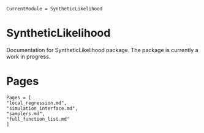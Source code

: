 ```@meta
CurrentModule = SyntheticLikelihood
```

# SyntheticLikelihood
Documentation for SyntheticLikelihood package. The package is currently a work in progress.

# Pages
```@contents
Pages = [
"local_regression.md",
"simulation_interface.md",
"samplers.md",
"full_function_list.md"
]
```
